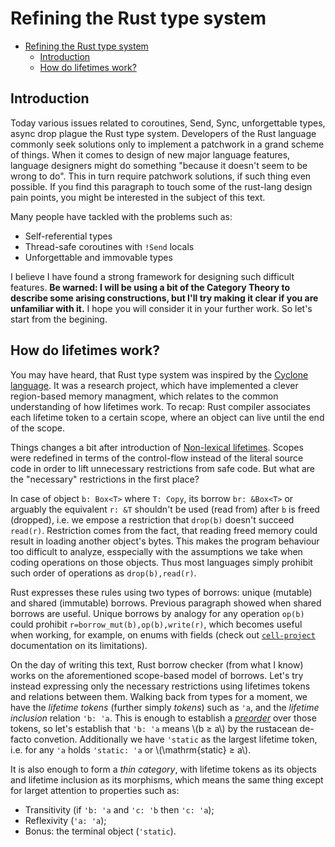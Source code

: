 # Refining the Rust type system

<!--toc:start-->
- [Refining the Rust type system](#refining-the-rust-type-system)
  - [Introduction](#introduction)
  - [How do lifetimes work?](#how-do-lifetimes-work)
<!--toc:end-->

## Introduction

Today various issues related to coroutines, Send, Sync, unforgettable types, async drop plague the Rust type system.
Developers of the Rust language commonly seek solutions only to implement a patchwork in a grand scheme of things.
When it comes to design of new major language features, language designers might do something "because it doesn't seem to be wrong to do".
This in turn require patchwork solutions, if such thing even possible.
If you find this paragraph to touch some of the rust-lang design pain points, you might be interested in the subject of this text.

Many people have tackled with the problems such as:

- Self-referential types
- Thread-safe coroutines with `!Send` locals
- Unforgettable and immovable types

I believe I have found a strong framework for designing such difficult features.
**Be warned: I will be using a bit of the Category Theory to describe some arising constructions, but I'll try making it clear if you are unfamiliar with it.**
I hope you will consider it in your further work.
So let's start from the begining.

## How do lifetimes work?

You may have heard, that Rust type system was inspired by the [Cyclone language].
It was a research project, which have implemented a clever region-based memory managment, which relates to the common understanding of how lifetimes work.
To recap: Rust compiler associates each lifetime token to a certain scope, where an object can live until the end of the scope.

Things changes a bit after introduction of [Non-lexical lifetimes].
Scopes were redefined in terms of the control-flow instead of the literal source code in order to lift unnecessary restrictions from safe code.
But what are the "necessary" restrictions in the first place?

In case of object `b: Box<T>` where `T: Copy`, its borrow `br: &Box<T>` or arguably the equivalent `r: &T` shouldn't be used (read from) after `b` is freed (dropped),
i.e. we empose a restriction that `drop(b)` doesn't succeed `read(r)`.
Restriction comes from the fact, that reading freed memory could result in loading another object's bytes.
This makes the program behaviour too difficult to analyze, esspecially with the assumptions we take when coding operations on those objects.
Thus most languages simply prohibit such order of operations as `drop(b),read(r)`.

Rust expresses these rules using two types of borrows: unique (mutable) and shared (immutable) borrows.
Previous paragraph showed when shared borrows are useful.
Unique borrows by analogy for any operation `op(b)` could prohibit `r=borrow_mut(b),op(b),write(r)`,
which becomes useful when working, for example, on enums with fields (check out [`cell-project`] documentation on its limitations).

On the day of writing this text, Rust borrow checker (from what I know) works on the aforementioned scope-based model of borrows.
Let's try instead expressing only the necessary restrictions using lifetimes tokens and relations between them.
Walking back from types for a moment, we have the *lifetime tokens* (further simply *tokens*) such as `'a`, and the *lifetime inclusion* relation `'b: 'a`.
This is enough to establish a [*preorder*] over those tokens, so let's establish that `'b: 'a` means \\(b ≥ a\\) by the rustacean de-facto convetion.
Additionally we have `'static` as the largest lifetime token, i.e. for any `'a` holds `'static: 'a` or \\(\mathrm{static} ≥ a\\).

It is also enough to form a *thin category*, with lifetime tokens as its objects and lifetime inclusion as its morphisms,
which means the same thing except for larget attention to properties such as:

- Transitivity (if `'b: 'a` and `'c: 'b` then `'c: 'a`);
- Reflexivity (`'a: 'a`);
- Bonus: the terminal object (`'static`).

<!-- TODO: borrowtime(b) >= lifetime(r) -->

[Cyclone language]: https://cyclone.thelanguage.org/
[Non-lexical lifetimes]: https://smallcultfollowing.com/babysteps/blog/2016/04/27/non-lexical-lifetimes-introduction/
[`cell-project`]: https://docs.rs/cell-project/0.1.4/cell_project/index.html
[*preorder*]: https://en.wikipedia.org/wiki/Preorder "basically a partial order, except that for 'a ≤ b' and `b ≤ a` judgement 'a = b' may not hold true"
